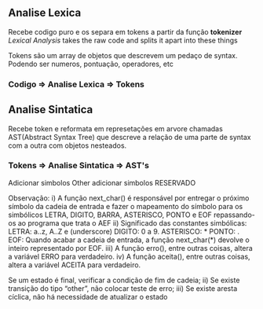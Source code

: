 
## Analise Lexica
Recebe codigo puro e os separa em tokens a partir da função **tokenizer**
*Lexical Analysis* takes the raw code and splits it apart into these things

Tokens são um array de objetos que descrevem um pedaço de syntax. Podendo ser numeros, pontuação, operadores, etc

### Codigo => Analise Lexica => Tokens

## Analise Sintatica
Recebe token e reformata em represetações em arvore chamadas AST(Abstract Syntax Tree) que descreve a relação de uma parte de syntax com a outra com objetos nesteados.

### Tokens => Analise Sintatica => AST's


Adicionar simbolos Other
adicionar simbolos RESERVADO

Observação:
i) A função next_char() é responsável por entregar o próximo símbolo da cadeia de
entrada e fazer o mapeamento do símbolo para os simbólicos LETRA, DIGITO,
BARRA, ASTERISCO, PONTO e EOF repassando-os ao programa que trata o AEF
ii) Significado das constantes simbólicas:
LETRA: a..z, A..Z e (underscore)
DIGITO: 0 a 9.
ASTERISCO: *
PONTO: .
EOF: Quando acabar a cadeia de entrada, a função next_char(*) devolve o inteiro
representado por EOF.
iii) A função erro(), entre outras coisas, altera a variável ERRO para verdadeiro.
iv) A função aceita(), entre outras coisas, altera a variável ACEITA para verdadeiro.

Se um estado é final, verificar a condição de fim de cadeia;
ii) Se existe transição do tipo “other”, não colocar teste de erro;
iii) Se existe aresta cíclica, não há necessidade de atualizar o estado
